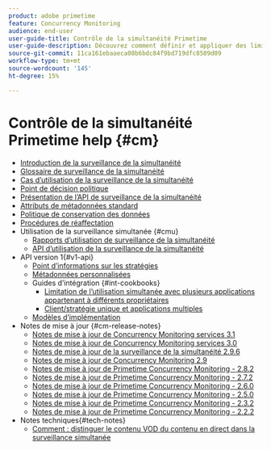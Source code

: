 ```yaml
---
product: adobe primetime
feature: Concurrency Monitoring
audience: end-user
user-guide-title: Contrôle de la simultanéité Primetime
user-guide-description: Découvrez comment définir et appliquer des limites à l’utilisation simultanée dans plusieurs applications.
source-git-commit: 11ca161ebaaeca08b6bdc84f9bd719dfc8509d09
workflow-type: tm+mt
source-wordcount: '145'
ht-degree: 15%

---
```



# Contrôle de la simultanéité Primetime help {#cm}

+ [Introduction de la surveillance de la simultanéité](cm-home.md)
+ [Glossaire de surveillance de la simultanéité](cm-glossary.md)
+ [Cas d’utilisation de la surveillance de la simultanéité](cm-use-cases.md)
+ [Point de décision politique](cm-policy-decision-point.md)
+ [Présentation de l’API de surveillance de la simultanéité](cm-api-overview.md)
+ [Attributs de métadonnées standard](standard-metadata-attributes.md)
+ [Politique de conservation des données](data-retention-policy.md)
+ [Procédures de réaffectation](cm-escalation-procedures.md)
+ Utilisation de la surveillance simultanée {#cmu}
   + [Rapports d’utilisation de surveillance de la simultanéité](cm-usage-reports.md)
   + [API d’utilisation de la surveillance de la simultanéité](cmu-api.md)
+ API version 1{#v1-api}
   + [Point d’informations sur les stratégies](policy-info-pt-versionone.md)
   + [Métadonnées personnalisées](custom-metadata.md)
   + Guides d’intégration {#int-cookbooks}
      + [Limitation de l’utilisation simultanée avec plusieurs applications appartenant à différents propriétaires](restrict-concurr-usage-mult-apps.md)
      + [Client/stratégie unique et applications multiples](single-tenant-policy-mult-app.md)
   + [Modèles d’implémentation](implementation-models.md)
+ Notes de mise à jour {#cm-release-notes}
   + [Notes de mise à jour de Concurrency Monitoring services 3.1](rn-cm-services-31.md)
   + [Notes de mise à jour de Concurrency Monitoring services 3.0](rn-cm-services-30.md)
   + [Notes de mise à jour de la surveillance de la simultanéité 2.9.6](rn-cm-296.md)
   + [Notes de mise à jour de Concurrency Monitoring 2.9](rn-cm-29.md)
   + [Notes de mise à jour de Primetime Concurrency Monitoring - 2.8.2](rn-cm-282.md)
   + [Notes de mise à jour de Primetime Concurrency Monitoring - 2.7.2](rn-cm-272.md)
   + [Notes de mise à jour de Primetime Concurrency Monitoring - 2.6.0](rn-cm-260.md)
   + [Notes de mise à jour de Primetime Concurrency Monitoring - 2.5.0](rn-cm-250.md)
   + [Notes de mise à jour de Primetime Concurrency Monitoring - 2.3.2](rn-cm-232.md)
   + [Notes de mise à jour de Primetime Concurrency Monitoring - 2.2.2](rn-cm-222.md)
+ Notes techniques{#tech-notes}
   + [Comment : distinguer le contenu VOD du contenu en direct dans la surveillance simultanée](vod-live-dist.md)
<!--    + [Usage reports](usage-rep-versionone.md) -->

